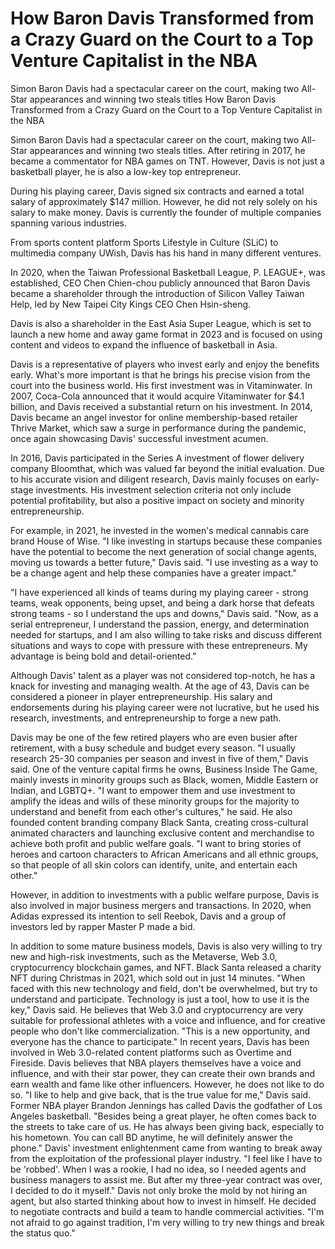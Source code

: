 #  How Baron Davis Transformed from a Crazy Guard on the Court to a Top Venture Capitalist in the NBA

 Simon Baron Davis had a spectacular career on the court, making two All-Star appearances and winning two steals titles 
  How Baron Davis Transformed from a Crazy Guard on the Court to a Top Venture Capitalist in the NBA

 Simon Baron Davis had a spectacular career on the court, making two All-Star appearances and winning two steals titles. After retiring in 2017, he became a commentator for NBA games on TNT. However, Davis is not just a basketball player, he is also a low-key top entrepreneur.

 During his playing career, Davis signed six contracts and earned a total salary of approximately $147 million. However, he did not rely solely on his salary to make money. Davis is currently the founder of multiple companies spanning various industries.

 From sports content platform Sports Lifestyle in Culture (SLiC) to multimedia company UWish, Davis has his hand in many different ventures.

 In 2020, when the Taiwan Professional Basketball League, P. LEAGUE+, was established, CEO Chen Chien-chou publicly announced that Baron Davis became a shareholder through the introduction of Silicon Valley Taiwan Help, led by New Taipei City Kings CEO Chen Hsin-sheng.

 Davis is also a shareholder in the East Asia Super League, which is set to launch a new home and away game format in 2023 and is focused on using content and videos to expand the influence of basketball in Asia.

 Davis is a representative of players who invest early and enjoy the benefits early. What's more important is that he brings his precise vision from the court into the business world. His first investment was in Vitaminwater. In 2007, Coca-Cola announced that it would acquire Vitaminwater for $4.1 billion, and Davis received a substantial return on his investment. In 2014, Davis became an angel investor for online membership-based retailer Thrive Market, which saw a surge in performance during the pandemic, once again showcasing Davis' successful investment acumen.

 In 2016, Davis participated in the Series A investment of flower delivery company Bloomthat, which was valued far beyond the initial evaluation. Due to his accurate vision and diligent research, Davis mainly focuses on early-stage investments. His investment selection criteria not only include potential profitability, but also a positive impact on society and minority entrepreneurship.

 For example, in 2021, he invested in the women's medical cannabis care brand House of Wise. "I like investing in startups because these companies have the potential to become the next generation of social change agents, moving us towards a better future," Davis said. "I use investing as a way to be a change agent and help these companies have a greater impact."

 "I have experienced all kinds of teams during my playing career - strong teams, weak opponents, being upset, and being a dark horse that defeats strong teams - so I understand the ups and downs," Davis said. "Now, as a serial entrepreneur, I understand the passion, energy, and determination needed for startups, and I am also willing to take risks and discuss different situations and ways to cope with pressure with these entrepreneurs. My advantage is being bold and detail-oriented."

 Although Davis' talent as a player was not considered top-notch, he has a knack for investing and managing wealth. At the age of 43, Davis can be considered a pioneer in player entrepreneurship. His salary and endorsements during his playing career were not lucrative, but he used his research, investments, and entrepreneurship to forge a new path.

 Davis may be one of the few retired players who are even busier after retirement, with a busy schedule and budget every season. "I usually research 25-30 companies per season and invest in five of them," Davis said. One of the venture capital firms he owns, Business Inside The Game, mainly invests in minority groups such as Black, women, Middle Eastern or Indian, and LGBTQ+. "I want to empower them and use investment to amplify the ideas and wills of these minority groups for the majority to understand and benefit from each other's cultures," he said. He also founded content branding company Black Santa, creating cross-cultural animated characters and launching exclusive content and merchandise to achieve both profit and public welfare goals. "I want to bring stories of heroes and cartoon characters to African Americans and all ethnic groups, so that people of all skin colors can identify, unite, and entertain each other."

 However, in addition to investments with a public welfare purpose, Davis is also involved in major business mergers and transactions. In 2020, when Adidas expressed its intention to sell Reebok, Davis and a group of investors led by rapper Master P made a bid.

 In addition to some mature business models, Davis is also very willing to try new and high-risk investments, such as the Metaverse, Web 3.0, cryptocurrency blockchain games, and NFT. Black Santa released a charity NFT during Christmas in 2021, which sold out in just 14 minutes. "When faced with this new technology and field, don't be overwhelmed, but try to understand and participate. Technology is just a tool, how to use it is the key," Davis said. He believes that Web 3.0 and cryptocurrency are very suitable for professional athletes with a voice and influence, and for creative people who don't like commercialization. "This is a new opportunity, and everyone has the chance to participate." In recent years, Davis has been involved in Web 3.0-related content platforms such as Overtime and Fireside. Davis believes that NBA players themselves have a voice and influence, and with their star power, they can create their own brands and earn wealth and fame like other influencers. However, he does not like to do so. "I like to help and give back, that is the true value for me," Davis said. Former NBA player Brandon Jennings has called Davis the godfather of Los Angeles basketball. "Besides being a great player, he often comes back to the streets to take care of us. He has always been giving back, especially to his hometown. You can call BD anytime, he will definitely answer the phone." Davis' investment enlightenment came from wanting to break away from the exploitation of the professional player industry. "I feel like I have to be 'robbed'. When I was a rookie, I had no idea, so I needed agents and business managers to assist me. But after my three-year contract was over, I decided to do it myself." Davis not only broke the mold by not hiring an agent, but also started thinking about how to invest in himself. He decided to negotiate contracts and build a team to handle commercial activities. "I'm not afraid to go against tradition, I'm very willing to try new things and break the status quo."